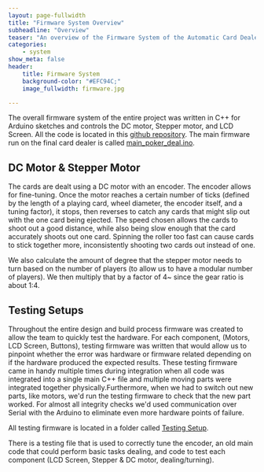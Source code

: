 ```yaml
---
layout: page-fullwidth
title: "Firmware System Overview"
subheadline: "Overview"
teaser: "An overview of the Firmware System of the Automatic Card Dealer."
categories:
    - system
show_meta: false
header:
    title: Firmware System
    background-color: "#EFC94C;"
    image_fullwidth: firmware.jpg

---
```

<!--more-->

The overall firmware system of the entire project was written in C++ for Arduino sketches and controls the DC motor, Stepper motor, and LCD Screen. All the code is located in this [github repository](https://github.com/tlee10333/card-dealer-final-project). The main firmware run on the final card dealer is called [main_poker_deal.ino](https://github.com/tlee10333/card-dealer-final-project/blob/main/main_poker_deal/main_poker_deal.ino).

## DC Motor & Stepper Motor

The cards are dealt using a DC motor with an encoder. The encoder allows for fine-tuning. Once the motor reaches a certain number of ticks (defined by the length of a playing card, wheel diameter, the encoder itself, and a tuning factor), it stops, then reverses to catch any cards that might slip out with the one card being ejected. The speed chosen allows the cards to shoot out a good distance, while also being slow enough that the card accurately shoots out one card. Spinning the roller too fast can cause cards to stick together more, inconsistently shooting two cards out instead of one. 

We also calculate the amount of degree that the stepper motor needs to turn based on the number of players (to allow us to have a modular number of players). We then multiply that by a factor of 4~ since the gear ratio is about 1:4. 


## Testing Setups

Throughout the entire design and build process firmware was created to allow the team to quickly test the hardware. For each component, (Motors, LCD Screen, Buttons), testing firmware was written that would allow us to pinpoint whether the error was hardware or firmware related depending on if the hardware produced the expected results. These testing firmware came in handy multiple times during integration when all code was integrated into a single main C++ file and multiple moving parts were integrated together physically.Furthermore, when we had to switch out new parts, like motors, we'd run the testing firmware to check that the new part worked. For almost all integrity checks we'd used communication over Serial with the Arduino to eliminate even more hardware points of failure.

All testing firmware is located in a folder called [Testing Setup](https://github.com/tlee10333/card-dealer-final-project/tree/main/Testing%20Setup).

There is a testing file that is used to correctly tune the encoder, an old main code that could perform basic tasks dealing, and code to test each component (LCD Screen, Stepper & DC motor, dealing/turning).